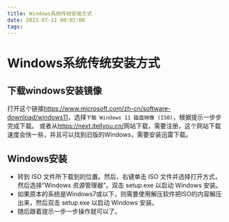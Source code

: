 ```yaml
---
title: Windows系统传统安装方式
date: 2023-07-11 00:02:00
tags:
---
```

# Windows系统传统安装方式
## 下载windows安装镜像
打开这个链接<https://www.microsoft.com/zh-cn/software-download/windows11>，选择`下载 Windows 11 磁盘映像 (ISO)`，根据提示一步步完成下载。  或者从<https://next.itellyou.cn/>网站下载，需要注册，这个网站下载速度会快一些，并且可以找到旧版的Windows，需要安装迅雷下载。
## Windows安装
- 转到 ISO 文件所下载到的位置。然后，右键单击 ISO 文件并选择打开方式，然后选择“Windows 资源管理器”。双击 setup.exe 以启动 Windows 安装。
- 如果原本的系统是Windows7或以下，则需要使用解压软件把ISO的内容解压出来，然后双击 setup.exe 以启动 Windows 安装。  
- 随后跟着提示一步一步操作就可以了。